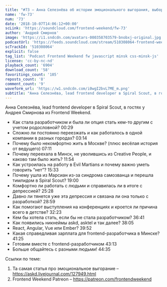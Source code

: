 ```yaml
---
title: "#73 – Анна Селезнёва об истории эмоционального выгорания, выборе города для работы и поиске себя"
name: 'fw-73'
num: '73'
date: '2018-10-07T14:06:12+00:00'
scLink: 'https://soundcloud.com/frontend-weekend/fw-73'
author: 'Андрей Смирнов'
image: 'https://i1.sndcdn.com/avatars-000358703579-bnobxj-original.jpg'
podcastUrl: 'https://feeds.soundcloud.com/stream/510308064-frontend-weekend-fw-73.m4a'
scTrackId: '510308064'
explicit: false
tag_list: 'Podcast Frontend Weekend fw javascript minsk css-minsk-js'
license: 'cc-by-nc-nd'
playback_count: '6904'
download_count: '58'
favoritings_count: '105'
reposts_count: '8'
comment_count: '9'
waveform_url: 'https://w1.sndcdn.com/i0wgI2bvL7ME_m.png'
subtitle: "Анна Селезнёва, lead frontend developer в Spiral Scout, в гостях у Андрея Смирнова из Frontend Weekend. "
---
```

Анна Селезнёва, lead frontend developer в Spiral Scout, в гостях у Андрея Смирнова из Frontend Weekend. 

- Как стала разработчиком и была ли опция стать кем-то другим с учетом родословной? <timecode sec="29">00:29</timecode>
- Сложно ли постоянно переезжать и как работалось в одной компании в разных городах? <timecode sec="194">03:14</timecode>
- Почему было некомфортно жить в Москве? (плюс весёлая история от ведущего) <timecode sec="431">07:11</timecode>
- Почему переехала в Минск, не уволившись из Creative People, и каково там было жить? <timecode sec="714">11:54</timecode>
- Как устроилась на работу в Evil Martians и почему важно уметь говорить “нет”? <timecode sec="933">15:33</timecode>
- Почему ушла из Марсиан из-за синдрома самозванца и перешла тимлидом в Spiral Scout? <timecode sec="1140">19:00</timecode>
- Комфортно ли работать с людьми и справилась ли в итоге с депрессией? <timecode sec="1528">25:28</timecode>
- Давно ли тянется уже эта депрессия и связана ли она только с разработкой? <timecode sec="1739">28:59</timecode>
- Как помогают выступления на конференциях и кроется ли причина всего в детстве? <timecode sec="1943">32:23</timecode>
- Кем бы хотела стать, если бы не стала разработчиком? <timecode sec="2201">36:41</timecode>
- Как появились никнеймы askd, asktel и так далее? <timecode sec="2285">38:05</timecode>
- React, Angular, Vue или Ember? <timecode sec="2392">39:52</timecode>
- Какая справедливая зарплата для frontend-разработчика в Минске? <timecode sec="2485">41:25</timecode>
- Готовим вместе с frontend-разработчиком <timecode sec="2593">43:13</timecode>
- Больше общайтесь с разными людьми! <timecode sec="2675">44:35</timecode> 

Ссылки по теме:
1) Та самая статья про эмоциональное выгорание – https://askd.livejournal.com/127949.html
2) Frontend Weekend Patreon – https://patreon.com/frontendweekend